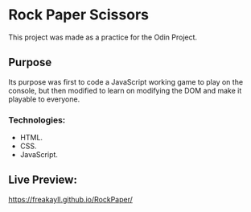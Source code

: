 # Rock Paper Scissors
This project was made as a practice for the Odin Project. 

## Purpose

Its purpose was first to code a JavaScript working game to play on the console, but then modified to learn on modifying the DOM and make it playable to everyone.  

### Technologies:
- HTML.
- CSS.
- JavaScript.
## Live Preview:
https://freakayll.github.io/RockPaper/
